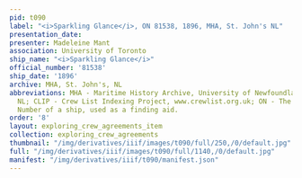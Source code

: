 ```yaml
---
pid: t090
label: "<i>Sparkling Glance</i>, ON 81538, 1896, MHA, St. John's NL"
presentation_date:
presenter: Madeleine Mant
association: University of Toronto
ship_name: "<i>Sparkling Glance</i>"
official_number: '81538'
ship_date: '1896'
archive: MHA, St. John's, NL
abbreviations: MHA - Maritime History Archive, University of Newfoundland, St. John's
  NL; CLIP - Crew List Indexing Project, www.crewlist.org.uk; ON - The permanent Official
  Number of a ship, used as a finding aid.
order: '8'
layout: exploring_crew_agreements_item
collection: exploring_crew_agreements
thumbnail: "/img/derivatives/iiif/images/t090/full/250,/0/default.jpg"
full: "/img/derivatives/iiif/images/t090/full/1140,/0/default.jpg"
manifest: "/img/derivatives/iiif/t090/manifest.json"
---
```

